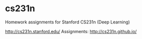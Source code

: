 # cs231n
Homework assignments for Stanford CS231n (Deep Learning)

http://cs231n.stanford.edu/
Assignments: http://cs231n.github.io/
